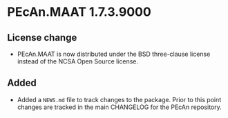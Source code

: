 # PEcAn.MAAT 1.7.3.9000

## License change
* PEcAn.MAAT is now distributed under the BSD three-clause license instead of the NCSA Open Source license.

## Added
* Added a `NEWS.md` file to track changes to the package. Prior to this point changes are tracked in the main CHANGELOG for the PEcAn repository.
